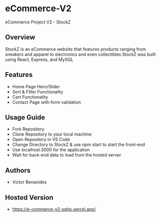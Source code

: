 # eCommerce-V2

eCommerce Project V2 - StockZ

## Overview

StockZ is an eCommerce website that features products ranging from sneakers and apparel to electronics and even collectibles
StockZ was built using React, Express, and MySQL

## Features

* Home Page Hero/Slider
* Sort & Filter Functionality
* Cart Functionality
* Contact Page with form validation

## Usage Guide

* Fork Repository
* Clone Repository to your local machine
* Open Repository in VS Code
* Change Directory to StockZ & use npm start to start the front-end
* Use localhost:3000 for the application
* Wait for back-end data to load from the hosted server
  
## Authors

* Victor Benavides

## Hosted Version

* https://e-commerce-v2-xqhp.vercel.app/
